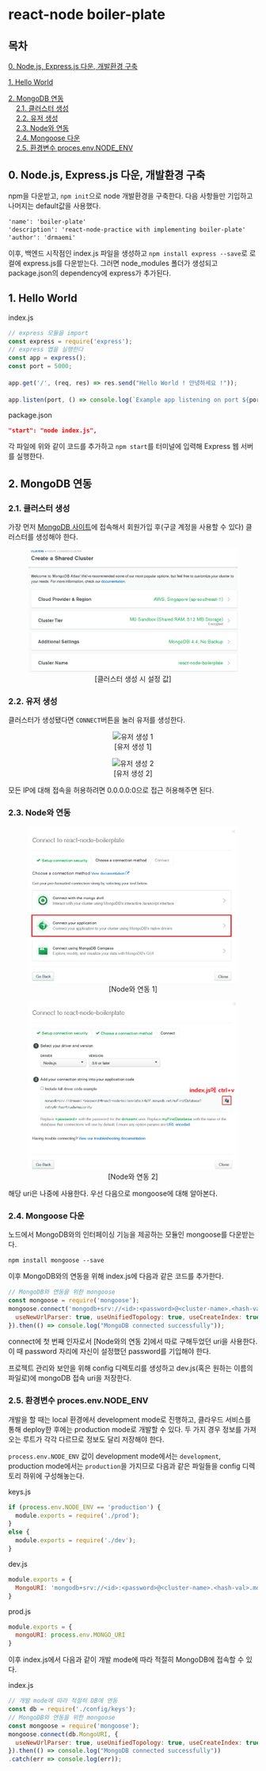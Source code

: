 # react-node boiler-plate

## 목차
<p>

[0. Node.js, Express.js 다운, 개발환경 구축](#0-Nodejs,-Expressjs-다운,-개발환경-구축)
</p>
<p>

[1. Hello World](#1-Hello-World)
</p>
<p>

[2. MongoDB 연동](#2-MongoDB-연동)<br>
&nbsp; &nbsp; [2.1. 클러스터 생성](#21-클러스터-생성)<br>
&nbsp; &nbsp; [2.2. 유저 생성](#22-유저-생성)<br>
&nbsp; &nbsp; [2.3. Node와 연동](#23-Node와-연동)<br>
&nbsp; &nbsp; [2.4. Mongoose 다운](#24-Mongoose-다운)<br>
&nbsp; &nbsp; [2.5. 환경변수 proces.env.NODE_ENV](#25-환경변수-procesenvNODE_ENV)
</p>


## 0. Node.js, Express.js 다운, 개발환경 구축
<p>

npm을 다운받고, `npm init`으로 node 개발환경을 구축한다. 다음 사항들만 기입하고 나머지는 default값을 사용했다.
```
'name': 'boiler-plate'
'description': 'react-node-practice with implementing boiler-plate'
'author': 'drmaemi'
```
</p>
<p>

이후, 백엔드 시작점인 index.js 파일을 생성하고 `npm install express --save`로 로컬에 express.js를 다운받는다. 그러면 node_modules 폴더가 생성되고 package.json의 dependency에 express가 추가된다.
</p>

## 1. Hello World
<p>

index.js<br>
```javascript
// express 모듈을 import
const express = require('express');
// express 앱을 실행한다
const app = express();
const port = 5000;

app.get('/', (req, res) => res.send("Hello World ! 안녕하세요 !"));

app.listen(port, () => console.log(`Example app listening on port ${port}!`));
```
</p>
<p>

package.json<br>
```json
"start": "node index.js",
```
</p>
<p>

각 파일에 위와 같이 코드를 추가하고 `npm start`를 터미널에 입력해 Express 웹 서버를 실행한다.</p>

## 2. MongoDB 연동
### 2.1. 클러스터 생성
<p>

가장 먼저 [MongoDB 사이트](https://www.mongodb.com)에 접속해서 회원가입 후(구글 계정을 사용할 수 있다) 클러스터를 생성해야 한다.</p>

<p><div align="center">
  <figure>
      <img src="./resources/클러스터 생성 설정.png" alt="클러스터 생성 시 설정값">
      <div align="center"><figcation>[클러스터 생성 시 설정 값]</figcation></div>
  </figure>
</div></p>

### 2.2. 유저 생성
<p>

클러스터가 생성됐다면 `CONNECT`버튼을 눌러 유저를 생성한다.</p>

<p><div align="center">
  <figure>
      <img src="./resources/MongoDB 유저 생성 1.png" alt="유저 생성 1">
      <div align="center"><figcation>[유저 생성 1]</figcation></div>
  </figure>
</div></p>

<p><div align="center">
  <figure>
      <img src="./resources/MongoDB 유저 생성 2.png" alt="유저 생성 2">
      <div align="center"><figcation>[유저 생성 2]</figcation></div>
  </figure>
</div></p>

<p>모든 IP에 대해 접속을 허용하려면 0.0.0.0:0으로 접근 허용해주면 된다.</p>


### 2.3. Node와 연동
<p><div align="center">
  <figure>
      <img src="./resources/몽고DB와 Node 연동 1.png" alt="Node와 연동 1">
      <div align="center"><figcation>[Node와 연동 1]</figcation></div>
  </figure>
</div></p>

<p><div align="center">
  <figure>
      <img src="./resources/몽고DB와 Node 연동 2.png" alt="Node와 연동 2">
      <div align="center"><figcation>[Node와 연동 2]</figcation></div>
  </figure>
</div></p>

<p>해당 uri은 나중에 사용한다. 우선 다음으로 mongoose에 대해 알아본다.</p>

### 2.4. Mongoose 다운
<p>노드에서 MongoDB와의 인터페이싱 기능을 제공하는 모듈인 mongoose를 다운받는다.</p>

```
npm install mongoose --save
```

<p>이후 MongoDB와의 연동을 위해 index.js에 다음과 같은 코드를 추가한다.</p>

```javascript
// MongoDB와 연동을 위한 mongoose
const mongoose = require('mongoose');
mongoose.connect('mongodb+srv://<id>:<password>@<cluster-name>.<hash-val>.mongodb.net/myFirstDatabase?retryWrites=true&w=majority', {
  useNewUrlParser: true, useUnifiedTopology: true, useCreateIndex: true, useFindAndModify: false
}).then(() => console.log("MongoDB connected successfully"));
```

<p>connect에 첫 번째 인자로서 [Node와의 연동 2]에서 따로 구해두었던 uri을 사용한다. 이 때 password 자리에 자신이 설정했던 password를 기입해야 한다.</p>
<p>프로젝트 관리와 보안을 위해 config 디렉토리를 생성하고 dev.js(혹은 원하는 이름의 파일로)에 mongoDB 접속 uri을 저장한다.</p>

### 2.5. 환경변수 proces.env.NODE_ENV
<p>개발을 할 때는 local 환경에서 development mode로 진행하고, 클라우드 서비스를 통해 deploy한 후에는 production mode로 개발할 수 있다. 두 가지 경우 정보를 가져오는 루트가 각각 다르므로 정보도 달리 저장해야 한다.</p>
<p>

`process.env.NODE_ENV` 값이 development mode에서는 `development`, production mode에서는 `production`을 가지므로 다음과 같은 파일들을 config 디렉토리 하위에 구성해놓는다.</p>

<p>

keys.js<br>
```javascript
if (process.env.NODE_ENV == 'production') {
  module.exports = require('./prod');
}
else {
  module.exports = require('./dev');
}
```
</p>
<p>

dev.js<br>
```javascript
module.exports = {
  MongoURI: 'mongodb+srv://<id>:<password>@<cluster-name>.<hash-val>.mongodb.net/myFirstDatabase?retryWrites=true&w=majority'
}
```
</p>
<p>

prod.js<br>
```javascript
module.exports = {
  mongoURI: process.env.MONGO_URI
}
```
</p>
<p>이후 index.js에서 다음과 같이 개발 mode에 따라 적절히 MongoDB에 접속할 수 있다.</p>

index.js<br>
```javascript
// 개발 mode에 따라 적절히 DB에 연동
const db = require('./config/keys');
// MongoDB와 연동을 위한 mongoose
const mongoose = require('mongoose');
mongoose.connect(db.MongoURI, {
  useNewUrlParser: true, useUnifiedTopology: true, useCreateIndex: true, useFindAndModify: false
}).then(() => console.log("MongoDB connected successfully"))
.catch(err => console.log(err));
```